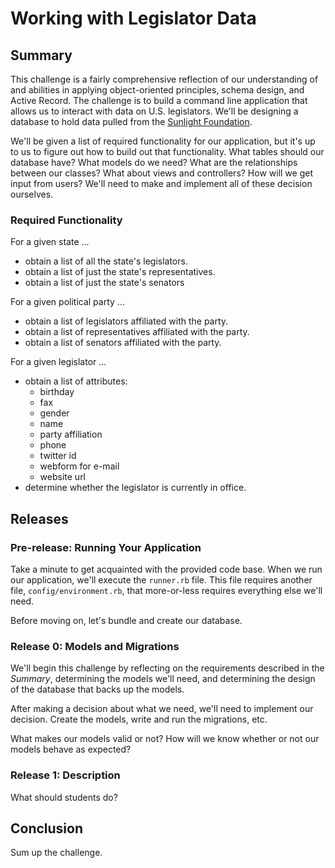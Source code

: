 # Working with Legislator Data

## Summary
This challenge is a fairly comprehensive reflection of our understanding of and abilities in applying object-oriented principles, schema design, and Active Record.  The challenge is to build a command line application that allows us to interact with data on U.S. legislators.  We'll be designing a database to hold data pulled from the [Sunlight Foundation][Sunlight Foundation].

We'll be given a list of required functionality for our application, but it's up to us to figure out how to build out that functionality.  What tables should our database have?  What models do we need?  What are the relationships between our classes?  What about views and controllers?  How will we get input from users?  We'll need to make and implement all of these decision ourselves.

### Required Functionality

For a given state ...
- obtain a list of all the state's legislators.
- obtain a list of just the state's representatives.
- obtain a list of just the state's senators

For a given political party ...
- obtain a list of legislators affiliated with the party.
- obtain a list of representatives affiliated with the party.
- obtain a list of senators affiliated with the party.

For a given legislator ...
- obtain a list of attributes:
  - birthday
  - fax
  - gender
  - name
  - party affiliation
  - phone
  - twitter id 
  - webform for e-mail
  - website url
- determine whether the legislator is currently in office.


## Releases

### Pre-release: Running Your Application
Take a minute to get acquainted with the provided code base.  When we run our application, we'll execute the `runner.rb` file.  This file requires another file, `config/environment.rb`, that more-or-less requires everything else we'll need.

Before moving on, let's bundle and create our database.


### Release 0: Models and Migrations
We'll begin this challenge by reflecting on the requirements described in the *Summary*, determining the models we'll need, and determining the design of the database that backs up the models.

After making a decision about what we need, we'll need to implement our decision.  Create the models, write and run the migrations, etc.

What makes our models valid or not?  How will we know whether or not our models behave as expected?


### Release 1: Description
What should students do?


## Conclusion
Sum up the challenge.


[Sunlight Foundation]: https://sunlightfoundation.com/